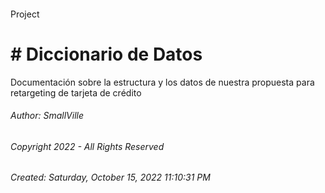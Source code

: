 #### 

Project

# # Diccionario de Datos





Documentación sobre la estructura y los datos de nuestra propuesta para retargeting de tarjeta de crédito

###### Author:  SmallVille

###### Copyright 2022 - All Rights Reserved

###### Created: Saturday, October 15, 2022 11:10:31 PM

